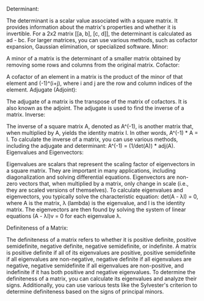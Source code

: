 Determinant:

The determinant is a scalar value associated with a square matrix. It provides information about the matrix's properties and whether it is invertible.
For a 2x2 matrix [[a, b], [c, d]], the determinant is calculated as ad - bc.
For larger matrices, you can use various methods, such as cofactor expansion, Gaussian elimination, or specialized software.
Minor:

A minor of a matrix is the determinant of a smaller matrix obtained by removing some rows and columns from the original matrix.
Cofactor:

A cofactor of an element in a matrix is the product of the minor of that element and (-1)^(i+j), where i and j are the row and column indices of the element.
Adjugate (Adjoint):

The adjugate of a matrix is the transpose of the matrix of cofactors. It is also known as the adjoint.
The adjugate is used to find the inverse of a matrix.
Inverse:

The inverse of a square matrix A, denoted as A^(-1), is another matrix that, when multiplied by A, yields the identity matrix I. In other words, A^(-1) * A = I.
To calculate the inverse of a matrix, you can use various methods, including the adjugate and determinant: A^(-1) = (1/det(A)) * adj(A).
Eigenvalues and Eigenvectors:

Eigenvalues are scalars that represent the scaling factor of eigenvectors in a square matrix. They are important in many applications, including diagonalization and solving differential equations.
Eigenvectors are non-zero vectors that, when multiplied by a matrix, only change in scale (i.e., they are scaled versions of themselves).
To calculate eigenvalues and eigenvectors, you typically solve the characteristic equation: det(A - λI) = 0, where A is the matrix, λ (lambda) is the eigenvalue, and I is the identity matrix. The eigenvectors are then found by solving the system of linear equations (A - λI)v = 0 for each eigenvalue λ.

Definiteness of a Matrix:

The definiteness of a matrix refers to whether it is positive definite, positive semidefinite, negative definite, negative semidefinite, or indefinite.
A matrix is positive definite if all of its eigenvalues are positive, positive semidefinite if all eigenvalues are non-negative, negative definite if all eigenvalues are negative, negative semidefinite if all eigenvalues are non-positive, and indefinite if it has both positive and negative eigenvalues.
To determine the definiteness of a matrix, you can calculate its eigenvalues and analyze their signs. Additionally, you can use various tests like the Sylvester's criterion to determine definiteness based on the signs of principal minors.